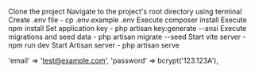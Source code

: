 
Clone the project
Navigate to the project's root directory using terminal
Create .env file - cp .env.example .env
Execute composer install
Execute npm install
Set application key - php artisan key:generate --ansi
Execute migrations and seed data - php artisan migrate --seed
Start vite server - npm run dev
Start Artisan server - php artisan serve


'email' => 'test@example.com',
'password' => bcrypt('123.123A'),
